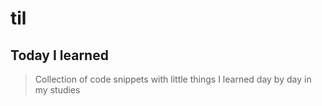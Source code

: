# til
## Today I learned
> Collection of code snippets with little things I learned day by day in my studies
